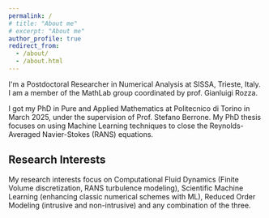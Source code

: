 ```yaml
---
permalink: /
# title: "About me"
# excerpt: "About me"
author_profile: true
redirect_from: 
  - /about/
  - /about.html
---
```


I'm a Postdoctoral Researcher in Numerical Analysis at SISSA, Trieste, Italy. I am a member of the MathLab group coordinated by prof. Gianluigi Rozza.
 
I got my PhD in Pure and Applied Mathematics at Politecnico di Torino in March 2025, under the supervision of Prof. Stefano Berrone. My PhD thesis focuses on using Machine Learning techniques to close the Reynolds-Averaged Navier-Stokes (RANS) equations.

<h2>Research Interests</h2>

My research interests focus on Computational Fluid Dynamics (Finite Volume discretization, RANS turbulence modeling), Scientific Machine Learning (enhancing classic numerical schemes with ML), Reduced Order Modeling (intrusive and non-intrusive) and any combination of the three.
